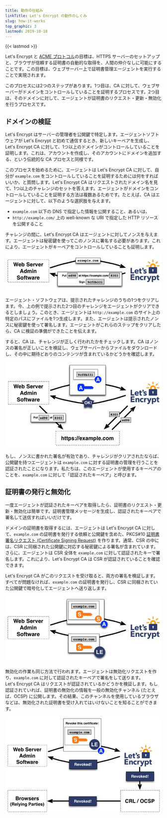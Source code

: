 ```yaml
---
title: 動作の仕組み
linkTitle: Let's Encrypt の動作のしくみ
slug: how-it-works
top_graphic: 3
lastmod: 2019-10-18
---
```


{{< lastmod >}}

Let's&nbsp;Encrypt と [ACME プロトコル](https://ietf-wg-acme.github.io/acme/)の目標は、HTTPS サーバーのセットアップと、ブラウザが信頼する証明書の自動的な取得を、人間の仲介なしに可能にすることです。この目標は、ウェブサーバー上で証明書管理エージェントを実行することで実現されます。

このプロセスには2つのステップがあります。1つ目は、CA に対して、ウェブサーバーがドメインをコントロールしていることを証明するプロセスです。2つ目は、そのドメインに対して、エージェントが証明書のリクエスト・更新・無効化を行うプロセスです。

## ドメインの検証

Let's&nbsp;Encrypt はサーバーの管理者を公開鍵で特定します。エージェントソフトウェアが Let's&nbsp;Encrypt と初めて通信するとき、新しいキーペアを生成し、Let's&nbsp;Encrypt CA に対して、1つ以上のドメインがコントロールしていることを証明します。これは、アカウントを作成し、そのアカウントにドメインを追加する、という伝統的な CA プロセスと同様です。

このプロセスを始めるために、エージェントは Let's&nbsp;Encrypt CA に対して、自分が `example.com` をコントロールしていることを証明するためには何をすればいいか、と質問します。Let's&nbsp;Encrypt CA はリクエストされたドメイン名を見て、1つ以上のチャレンジのセットを答えます。エージェントがドメインをコントロールしていることを証明する方法は複数あるためです。たとえば、CA はエージェントに対して、以下のような選択肢を与えます。

* `example.com` 以下の DNS で指定した情報を公開すること、あるいは、
* `http://example.com/` 上の well-known な URI で指定した HTTP リソースを公開すること 

チャレンジの間に、Let's&nbsp;Encrypt CA はエージェントに対してノンスを与えます。エージェントは秘密鍵を使ってこのノンスに署名する必要があります。これにより、エージェントがキーペアをコントロールしていることも証明します。

<div class="howitworks-figure">
<img alt="example.com を検証するためのチャレンジのリクエスト"
     src="/images/howitworks_challenge.png"/>
</div>

エージェント・ソフトウェアは、提示されたチャレンジのうちの1つをクリアします。今、上の例で提示された2つ目のチャレンジをエージェントがクリアできるとしましょう。このとき、エージェントは `http://example.com` のサイト上の特定のパスにファイルを1つ生成します。また、エージェントは提示されたノンスに秘密鍵を使って署名します。エージェントがこれらのステップをクリアしたら、CA に検証の準備ができたことを伝えます。

すると、CA は、チャレンジが正しく行われたかをチェックします。CA はノンスの署名が正しいことを検証し、ウェブサーバーからファイルをダウンロードし、その中に期待どおりのコンテンツが含まれているかどうかを確認します。

<div class="howitworks-figure">
<img alt="example.com の代表として振る舞うための認証リクエスト"
     src="/images/howitworks_authorization.png"/>
</div>

もし、ノンスに書かれた署名が有効であり、チャレンジがクリアされたならば、公開鍵を持つエージェントは `example.com` に対する証明書の管理を行うことを認証されたことになります。私たちは、このエージェントが使用するキーペアのことを、`example.com` に対して「認証されたキーペア」と呼びます。

## 証明書の発行と無効化

一度エージェントが認証されたキーペアを取得したら、証明書のリクエスト・更新・無効化は簡単です。証明書管理メッセージを生成し、認証されたキーペアで署名して送信すればいいだけです。

ドメインの証明書を取得するには、エージェントは Let's&nbsp;Encrypt CA に対して、`example.com` の証明書を発行する依頼と公開鍵を含めた、PKCS#10 [証明書署名リクエスト (Certificate Signing Request)](https://tools.ietf.org/html/rfc2986) を作ります。通常、CSR の中には、CSR に同梱された公開鍵に対応する秘密鍵による署名が含まれています。さらに、エージェントは CSR 全体を `example.com` に対して認証されたキーで署名します。これにより、Let's&nbsp;Encrypt CA は CSR が認証されていることを確認できます。

Let's&nbsp;Encrypt CA がこのリクエストを受け取ると、両方の署名を検証します。すべてが問題なければ、`example.com` の証明書を発行し、CSR に同梱されていた公開鍵で暗号化してエージェントへ送り返します。

<div class="howitworks-figure">
<img alt="example.com に対する証明書のリクエスト"
     src="/images/howitworks_certificate.png"/>
</div>

無効化の作業も同じ方法で行われます。エージェントは無効化リクエストを作り、`example.com` に対して認証されたキーペアで署名をして送ります。Let's&nbsp;Encrypt CA はリクエストが認証されているかどうかを検証します。もし認証されていれば、証明書の無効化の情報を一般の無効化チャンネル (たとえば、OCSP) に公開します。その結果、このチャンネルを使用しているブラウザなどは、無効化された証明書を受け入れてはいけないことを知ることができます。

<div class="howitworks-figure">
<img alt="example.com に対する証明書の無効化リクエスト"
     src="/images/howitworks_revocation.png"/>
</div>

